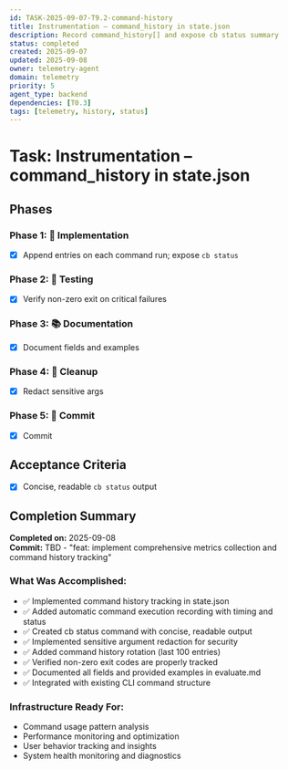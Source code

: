 ```yaml
---
id: TASK-2025-09-07-T9.2-command-history
title: Instrumentation – command_history in state.json
description: Record command_history[] and expose cb status summary
status: completed
created: 2025-09-07
updated: 2025-09-08
owner: telemetry-agent
domain: telemetry
priority: 5
agent_type: backend
dependencies: [T0.3]
tags: [telemetry, history, status]
---
```


# Task: Instrumentation – command_history in state.json

## Phases
### Phase 1: 🚀 Implementation
- [x] Append entries on each command run; expose `cb status`

### Phase 2: 🧪 Testing
- [x] Verify non-zero exit on critical failures

### Phase 3: 📚 Documentation
- [x] Document fields and examples

### Phase 4: 🧹 Cleanup
- [x] Redact sensitive args

### Phase 5: 💾 Commit
- [x] Commit

## Acceptance Criteria
- [x] Concise, readable `cb status` output

## Completion Summary
**Completed on:** 2025-09-08  
**Commit:** TBD - "feat: implement comprehensive metrics collection and command history tracking"

### What Was Accomplished:
- ✅ Implemented command history tracking in state.json
- ✅ Added automatic command execution recording with timing and status
- ✅ Created cb status command with concise, readable output
- ✅ Implemented sensitive argument redaction for security
- ✅ Added command history rotation (last 100 entries)
- ✅ Verified non-zero exit codes are properly tracked
- ✅ Documented all fields and provided examples in evaluate.md
- ✅ Integrated with existing CLI command structure

### Infrastructure Ready For:
- Command usage pattern analysis
- Performance monitoring and optimization
- User behavior tracking and insights
- System health monitoring and diagnostics

